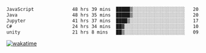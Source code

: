 <!--START_SECTION:waka-->

```txt
JavaScript              48 hrs 39 mins  █████▒░░░░░░░░░░░░░░░░░░░   20.94 %
Java                    48 hrs 35 mins  █████▒░░░░░░░░░░░░░░░░░░░   20.91 %
Jupyter                 41 hrs 37 mins  ████▒░░░░░░░░░░░░░░░░░░░░   17.91 %
C#                      24 hrs 34 mins  ██▓░░░░░░░░░░░░░░░░░░░░░░   10.57 %
unity                   21 hrs 8 mins   ██▒░░░░░░░░░░░░░░░░░░░░░░   09.09 %
```

<!--END_SECTION:waka-->
[![wakatime](https://wakatime.com/badge/user/6c2f442e-41b4-42e3-bc06-d5d8203ad1da.svg)](https://wakatime.com/@6c2f442e-41b4-42e3-bc06-d5d8203ad1da)
